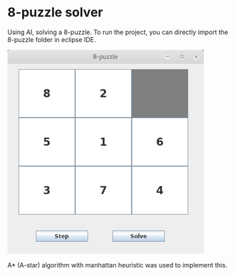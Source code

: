 # 8-puzzle solver

Using AI, solving a 8-puzzle. To run the project, you can directly import the 8-puzzle folder in eclipse IDE.

![solving animation](/8-puzzle.gif)

A* (A-star) algorithm with manhattan heuristic was used to implement this.
